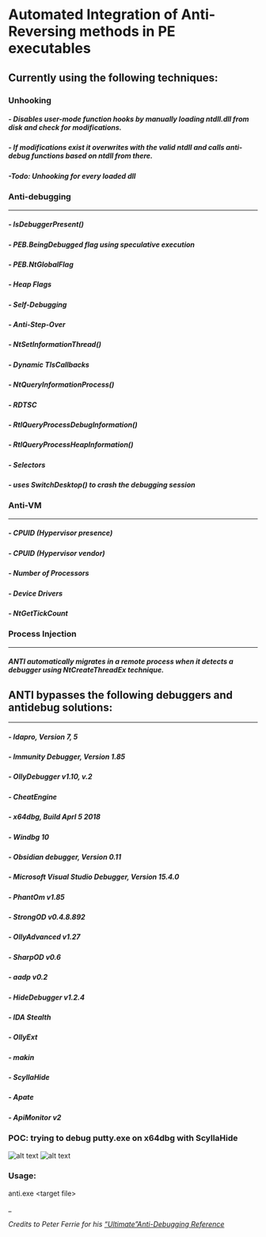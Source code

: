 # Automated Integration of Anti-Reversing methods in PE executables  
## Currently using the following techniques:<br />
### Unhooking
##### - Disables user-mode function hooks by manually loading ntdll.dll from disk and check for modifications. 
##### - If modifications exist it overwrites with the valid ntdll and calls anti-debug functions based on ntdll from there.
##### -_Todo: Unhooking for every loaded dll_ 

### Anti-debugging<br />
___
##### - IsDebuggerPresent()<br/>
##### - PEB.BeingDebugged flag using speculative execution<br />
##### - PEB.NtGlobalFlag<br />
##### - Heap Flags<br />
##### - Self-Debugging<br />
##### - Anti-Step-Over<br />
##### - NtSetInformationThread()<br />
##### - Dynamic TlsCallbacks<br />
##### - NtQueryInformationProcess()<br />
##### - RDTSC<br />
##### - RtlQueryProcessDebugInformation()<br />
##### - RtlQueryProcessHeapInformation()<br />
##### - Selectors<br />
##### - uses SwitchDesktop() to crash the debugging session<br /><ul/>

### Anti-VM<br />
___
##### - CPUID (Hypervisor presence)<br />
##### - CPUID (Hypervisor vendor)<br />
##### - Number of Processors<br />
##### - Device Drivers<br />
##### - NtGetTickCount

### Process Injection
___
##### ANTI automatically migrates in a remote process when it detects a debugger using NtCreateThreadEx technique.

## ANTI bypasses the following debuggers and antidebug solutions:
___
##### - Idapro, Version 7, 5
##### - Immunity Debugger, Version 1.85
##### - OllyDebugger v1.10, v.2
##### - CheatEngine
##### - x64dbg, Build Aprl 5 2018
##### - Windbg 10
##### - Obsidian debugger, Version 0.11
##### - Microsoft Visual Studio Debugger, Version 15.4.0
##### - PhantOm v1.85
##### - StrongOD v0.4.8.892
##### - OllyAdvanced v1.27
##### - SharpOD v0.6
##### - aadp v0.2
##### - HideDebugger v1.2.4
##### - IDA Stealth
##### - OllyExt
##### - makin
##### - ScyllaHide 
##### - Apate
##### - ApiMonitor v2

### POC: trying to debug putty.exe on x64dbg with ScyllaHide
![alt text](https://github.com/nihilboy/anti/blob/master/scylla.jpg "Logo Title Text 1")
![alt text](https://github.com/nihilboy/anti/blob/master/scylla_crash.jpg "Logo Title Text 1")

### Usage:
anti.exe &lt;target file> <section name> <pid>_


_Credits to Peter Ferrie for his [“Ultimate”Anti-Debugging Reference](http://pferrie.host22.com/papers/antidebug.pdf)_
